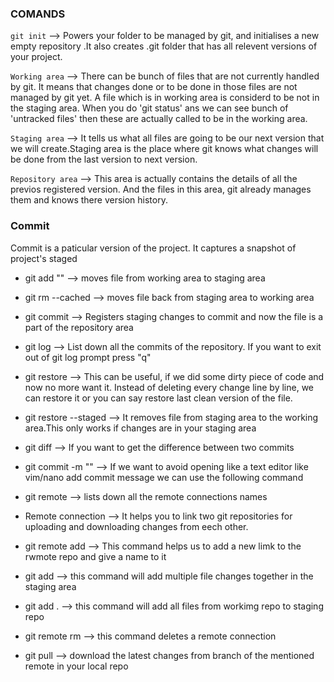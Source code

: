 ###                                                                   COMANDS

`git init` --> Powers your folder to be managed by git, and initialises a new empty repository .It also creates .git folder that has all relevent versions of your project.

`Working area` --> There can be bunch of files that are not currently handled by git. It means that changes done or to be done in those files are not managed by git yet. A file which is in working area  is considerd to be not in the staging area. When you do 'git status' ans we can see bunch of 'untracked files' then these are actually called to be in the working area.

`Staging area` --> It tells us what all files are going to be our next version that we will create.Staging area is the place where git knows what changes will be done from the last version to next version.

`Repository area` --> This area is actually contains the details of all the previos registered version. And the files in this area, git already manages them and knows there version history.

### Commit
Commit is a paticular version of the project. It captures a snapshot of project's staged

* git add "<filename>" --> moves file from working area to staging area

* git rm --cached <filename> --> moves file back from staging area to   working area

* git commit --> Registers staging changes to commit and now the file is a part of the repository area

* git log --> List down all the commits of the repository. If you want to exit out of git log prompt press "q"

* git restore <filename> --> This can be useful, if we did some dirty piece of code and now no more want it. Instead of deleting every change line by line, we can restore it or you can say restore last clean version of the file.

* git restore --staged <file> --> It removes file from staging area to the working area.This only works if changes are in your staging area

* git diff <id1> <id2> --> If you want to get the difference between two commits 

* git commit -m "<your commit message>" --> If we want to avoid opening like a text editor like vim/nano add commit message we can use the following command

* git remote --> lists down all the remote connections names

* Remote connection --> It helps you to link two git repositories for uploading and downloading changes from eech other.

* git remote add <name of remote> <link of remote> --> This command helps us to add a new limk to the rwmote repo and give a name to it
  
* git add <file1><file2><file3> --> this command will add multiple file changes together in the staging area 
  
* git add . --> this command will add all files from workimg repo to staging repo

* git remote rm <name of remote> --> this command deletes a remote connection
  
* git pull <remote name><branchname> --> download the latest changes from branch of the mentioned remote in your local repo  

